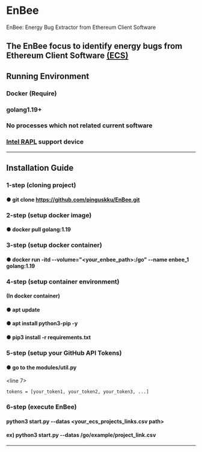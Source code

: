 # EnBee
EnBee: Energy Bug Extractor from Ethereum Client Software

The EnBee focus to identify energy bugs from Ethereum Client Software [(ECS)](https://ethereum.org/en/developers/docs/nodes-and-clients/)
---
## Running Environment
### Docker (Require)
### golang1.19+
### No processes which not related current software
### [Intel RAPL](https://web.eece.maine.edu/~vweaver/projects/rapl/) support device
---
## Installation Guide
### 1-step (cloning project)
#### ● git clone https://github.com/pinguskku/EnBee.git
### 2-step (setup docker image)
#### ● docker pull golang:1.19
### 3-step (setup docker container)
#### ● docker run -itd --volume="<your_enbee_path>:/go" --name enbee_1 golang:1.19
### 4-step (setup container environment)
#### (In docker container)
#### ● apt update
#### ● apt install python3-pip -y
#### ● pip3 install -r requirements.txt
### 5-step (setup your GitHub API Tokens)
#### ● go to the modules/util.py
<line 7>
```
tokens = [your_token1, your_token2, your_token3, ...]
```
### 6-step (execute EnBee)
#### python3 start.py --datas <your_ecs_projects_links.csv path>
#### ex) python3 start.py --datas /go/example/project_link.csv
---




